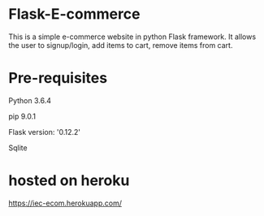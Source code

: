 # Flask-E-commerce

This is a simple e-commerce website in python Flask framework.
It allows the user to signup/login, add items to cart, remove items from cart.

# Pre-requisites

Python 3.6.4

pip 9.0.1

Flask version: '0.12.2'

Sqlite


# hosted on heroku

https://iec-ecom.herokuapp.com/
